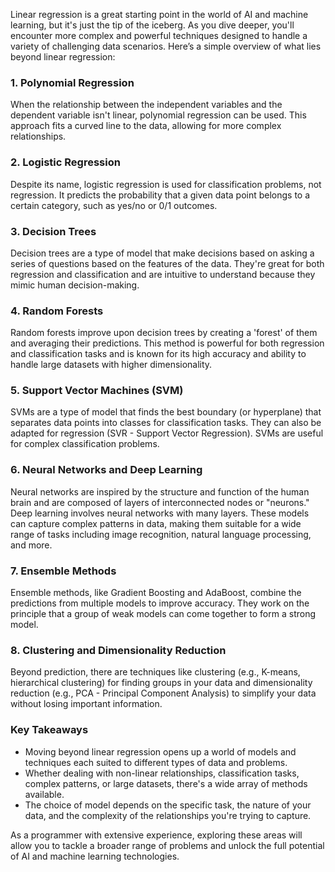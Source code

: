 Linear regression is a great starting point in the world of AI and machine learning, but it's just the tip of the iceberg. As you dive deeper, you'll encounter more complex and powerful techniques designed to handle a variety of challenging data scenarios. Here’s a simple overview of what lies beyond linear regression:

### 1. **Polynomial Regression**

When the relationship between the independent variables and the dependent variable isn't linear, polynomial regression can be used. This approach fits a curved line to the data, allowing for more complex relationships.

### 2. **Logistic Regression**

Despite its name, logistic regression is used for classification problems, not regression. It predicts the probability that a given data point belongs to a certain category, such as yes/no or 0/1 outcomes.

### 3. **Decision Trees**

Decision trees are a type of model that make decisions based on asking a series of questions based on the features of the data. They're great for both regression and classification and are intuitive to understand because they mimic human decision-making.

### 4. **Random Forests**

Random forests improve upon decision trees by creating a 'forest' of them and averaging their predictions. This method is powerful for both regression and classification tasks and is known for its high accuracy and ability to handle large datasets with higher dimensionality.

### 5. **Support Vector Machines (SVM)**

SVMs are a type of model that finds the best boundary (or hyperplane) that separates data points into classes for classification tasks. They can also be adapted for regression (SVR - Support Vector Regression). SVMs are useful for complex classification problems.

### 6. **Neural Networks and Deep Learning**

Neural networks are inspired by the structure and function of the human brain and are composed of layers of interconnected nodes or "neurons." Deep learning involves neural networks with many layers. These models can capture complex patterns in data, making them suitable for a wide range of tasks including image recognition, natural language processing, and more.

### 7. **Ensemble Methods**

Ensemble methods, like Gradient Boosting and AdaBoost, combine the predictions from multiple models to improve accuracy. They work on the principle that a group of weak models can come together to form a strong model.

### 8. **Clustering and Dimensionality Reduction**

Beyond prediction, there are techniques like clustering (e.g., K-means, hierarchical clustering) for finding groups in your data and dimensionality reduction (e.g., PCA - Principal Component Analysis) to simplify your data without losing important information.

### Key Takeaways

- Moving beyond linear regression opens up a world of models and techniques each suited to different types of data and problems.
- Whether dealing with non-linear relationships, classification tasks, complex patterns, or large datasets, there's a wide array of methods available.
- The choice of model depends on the specific task, the nature of your data, and the complexity of the relationships you're trying to capture.

As a programmer with extensive experience, exploring these areas will allow you to tackle a broader range of problems and unlock the full potential of AI and machine learning technologies.
